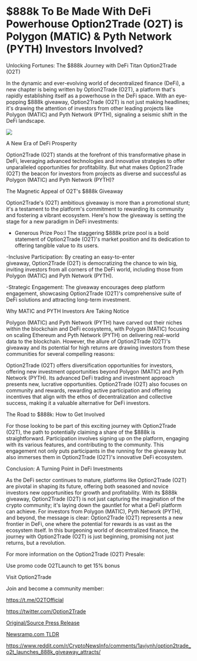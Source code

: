 # $888k To Be Made With DeFi Powerhouse Option2Trade (O2T) is Polygon (MATIC) & Pyth Network (PYTH) Investors Involved?

Unlocking Fortunes: The $888k Journey with DeFi Titan Option2Trade (O2T)

In the dynamic and ever-evolving world of decentralized finance (DeFi), a new chapter is being written by Option2Trade (O2T), a platform that's rapidly establishing itself as a powerhouse in the DeFi space. With an eye-popping $888k giveaway, Option2Trade (O2T) is not just making headlines; it's drawing the attention of investors from other leading projects like Polygon (MATIC) and Pyth Network (PYTH), signaling a seismic shift in the DeFi landscape.

![](https://api.blockchainwire.io/uploads/Proleoio/editor_image/1a2a10e3-860b-4ef7-bd39-71ba9d395b56.jpg)

A New Era of DeFi Prosperity

Option2Trade (O2T) stands at the forefront of this transformative phase in DeFi, leveraging advanced technologies and innovative strategies to offer unparalleled opportunities for profitability. But what makes Option2Trade (O2T) the beacon for investors from projects as diverse and successful as Polygon (MATIC) and Pyth Network (PYTH)?

[](https://option2trade.com/)The Magnetic Appeal of O2T's $888k Giveaway

Option2Trade's (O2T) ambitious giveaway is more than a promotional stunt; it's a testament to the platform's commitment to rewarding its community and fostering a vibrant ecosystem. Here's how the giveaway is setting the stage for a new paradigm in DeFi investments:

- Generous Prize Poo:l The staggering $888k prize pool is a bold statement of Option2Trade (O2T)'s market position and its dedication to offering tangible value to its users.

-Inclusive Participation: By creating an easy-to-enter giveaway, Option2Trade (O2T) is democratizing the chance to win big, inviting investors from all corners of the DeFi world, including those from Polygon (MATIC) and Pyth Network (PYTH).

-Strategic Engagement: The giveaway encourages deep platform engagement, showcasing Option2Trade (O2T)'s comprehensive suite of DeFi solutions and attracting long-term investment.

Why MATIC and PYTH Investors Are Taking Notice

Polygon (MATIC) and Pyth Network (PYTH) have carved out their niches within the blockchain and DeFi ecosystems, with Polygon (MATIC) focusing on scaling Ethereum and Pyth Network (PYTH) on delivering real-world data to the blockchain. However, the allure of Option2Trade (O2T)'s giveaway and its potential for high returns are drawing investors from these communities for several compelling reasons:

Option2Trade (O2T) offers diversification opportunities for investors, offering new investment opportunities beyond Polygon (MATIC) and Pyth Network (PYTH). Its advanced DeFi trading and investment approach presents new, lucrative opportunities. Option2Trade (O2T) also focuses on community and rewards, rewarding active participation and offering incentives that align with the ethos of decentralization and collective success, making it a valuable alternative for DeFi investors.

The Road to $888k: How to Get Involved

For those looking to be part of this exciting journey with Option2Trade (O2T), the path to potentially claiming a share of the $888k is straightforward. Participation involves signing up on the platform, engaging with its various features, and contributing to the community. This engagement not only puts participants in the running for the giveaway but also immerses them in Option2Trade (O2T)'s innovative DeFi ecosystem.

Conclusion: A Turning Point in DeFi Investments

As the DeFi sector continues to mature, platforms like Option2Trade (O2T) are pivotal in shaping its future, offering both seasoned and novice investors new opportunities for growth and profitability. With its $888k giveaway, Option2Trade (O2T) is not just capturing the imagination of the crypto community; it's laying down the gauntlet for what a DeFi platform can achieve. For investors from Polygon (MATIC), Pyth Network (PYTH), and beyond, the message is clear: Option2Trade (O2T) represents a new frontier in DeFi, one where the potential for rewards is as vast as the ecosystem itself. In this burgeoning world of decentralized finance, the journey with Option2Trade (O2T) is just beginning, promising not just returns, but a revolution.

For more information on the Option2Trade (O2T) Presale:

Use promo code O2TLaunch to get 15% bonus

Visit Option2Trade

Join and become a community member:

https://t.me/O2TOfficial

https://twitter.com/Option2Trade 

[Original/Source Press Release](https://blockchainwire.io/press-release/888k-to-be-made-with-defi-powerhouse-option2trade-o2t-is-polygon-matic--pyth-network-pyth-investors-involved)
                    

[Newsramp.com TLDR](None) 

https://www.reddit.com/r/CryptoNewsInfo/comments/1avjynh/option2trade_o2t_launches_888k_giveaway_attracts/